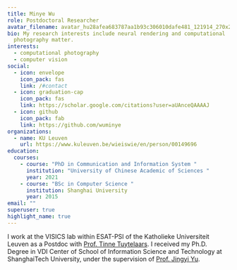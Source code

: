 ```yaml
---
title: Minye Wu
role: Postdoctoral Researcher
avatar_filename: avatar_hu28afea683787aa1b93c306010dafe481_121914_270x270_fill_lanczos_center_2.png
bio: My research interests include neural rendering and computational
  photography matter.
interests:
  - computational photography
  - computer vision
social:
  - icon: envelope
    icon_pack: fas
    link: /#contact
  - icon: graduation-cap
    icon_pack: fas
    link: https://scholar.google.com/citations?user=aUAnceQAAAAJ
  - icon: github
    icon_pack: fab
    link: https://github.com/wuminye
organizations:
  - name: KU Leuven
    url: https://www.kuleuven.be/wieiswie/en/person/00149696
education:
  courses:
    - course: "PhD in Communication and Information System "
      institution: "University of Chinese Academic of Sciences "
      year: 2021
    - course: "BSc in Computer Science "
      institution: Shanghai University
      year: 2015
email: ""
superuser: true
highlight_name: true
---
```

I work at the  VISICS  lab within  ESAT-PSI of the Katholieke Universiteit Leuven as a Postdoc with [Prof. Tinne Tuytelaars](https://homes.esat.kuleuven.be/~tuytelaa/). I received my Ph.D.  Degree in VDI Center of School of Information Science and Technology at ShanghaiTech University, under the supervision of [Prof. Jingyi Yu](http://www.yu-jingyi.com/).